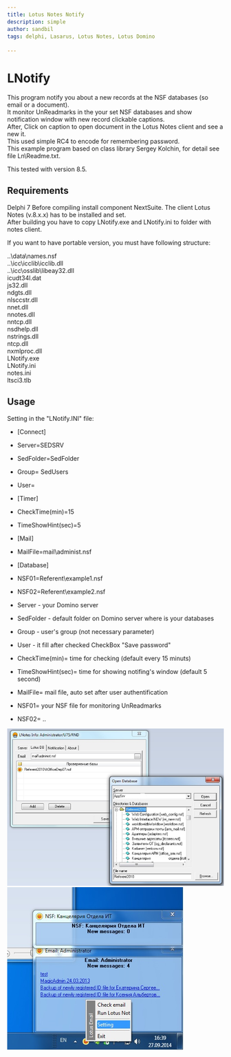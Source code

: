 ```yaml
---
title: Lotus Notes Notify
description: simple 
author: sandbil
tags: delphi, Lasarus, Lotus Notes, Lotus Domino

---
```

LNotify
=========
This program notify you about a new records at the NSF databases (so email or a document).  
It  monitor UnReadmarks in the your set NSF databases and show notification window with new record clickable captions.  
After, Click on caption to open document in the  Lotus Notes client and see a new it.  
This used simple RC4 to encode  for remembering password.   
This example program based on class library Sergey Kolchin, for detail see file Ln\Readme.txt.  


This tested with version 8.5.   

## Requirements
  Delphi 7
  Before compiling install component NextSuite.
  The client Lotus Notes (v.8.x.x) has to be installed and set.  
  After building you have to copy LNotify.exe and LNotify.ini to folder with notes client. 

  If you want to have portable version, you must have following structure:
  
  ..\data\names.nsf  
  ..\icc\icclib\icclib.dll  
  ..\icc\osslib\libeay32.dll  
  icudt34l.dat  
  js32.dll  
  ndgts.dll  
  nlsccstr.dll  
  nnet.dll  
  nnotes.dll  
  nntcp.dll  
  nsdhelp.dll  
  nstrings.dll  
  ntcp.dll  
  nxmlproc.dll  
  LNotify.exe  
  LNotify.ini  
  notes.ini  
  ltsci3.tlb  
    
    
## Usage

   Setting in the "LNotify.INI" file:  

*  [Connect]  
*  Server=SEDSRV  
*  SedFolder=SedFolder  
*  Group= SedUsers  
*  User=  
*  [Timer]  
*  CheckTime(min)=15  
*  TimeShowHint(sec)=5  
*  [Mail]  
*  MailFile=mail\administ.nsf  
*  [Database]  
*  NSF01=Referent\example1.nsf  
*  NSF02=Referent\example2.nsf  
   
    
  
*  Server - your Domino server  
*  SedFolder - default folder on Domino server where is your databases  
*  Group - user's group (not necessary parameter)  
*  User - it fill after checked CheckBox "Save password"   
*  CheckTime(min)= time for checking (default every 15 minuts)  
*  TimeShowHint(sec)= time for showing notifing's window (default 5 second)   
*  MailFile= mail file, auto set after user authentification   
*  NSF01= your NSF file for monitoring UnReadmarks  
*  NSF02= ..  
  
   
[![screenshot1](/setting.png)](/setting.png)
[![screenshot2](/windowNotify.png)](/windowNotify.png)

